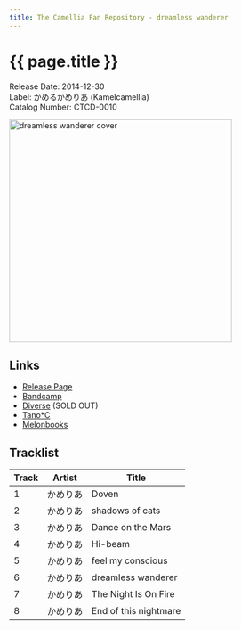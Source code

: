 ```yaml
---
title: The Camellia Fan Repository - dreamless wanderer
---
```


# {{ page.title }}

Release Date: 2014-12-30  
Label: かめるかめりあ (Kamelcamellia)  
Catalog Number: CTCD-0010

<img src="https://f4.bcbits.com/img/a2810838745_0.png" alt="dreamless wanderer cover" width="400" height="400">

## Links

* [Release Page](https://cametek.jp/dwep)
* [Bandcamp](https://cametek.bandcamp.com/dreamless-wanderer)
* [Diverse](https://diverse.direct/%E3%81%8B%E3%82%81%E3%82%8B%E3%81%8B%E3%82%81%E3%82%8A%E3%81%82/ctcd-0010/) (SOLD OUT)
* [Tano*C](https://www.tanocstore.net/shopdetail/000000000213)
* [Melonbooks](https://www.melonbooks.co.jp/detail/detail.php?product_id=114104)

## Tracklist

Track | Artist | Title
------|--------|------
1 | かめりあ | Doven
2 | かめりあ | shadows of cats
3 | かめりあ | Dance on the Mars
4 | かめりあ | Hi-beam
5 | かめりあ | feel my conscious
6 | かめりあ | dreamless wanderer
7 | かめりあ | The Night Is On Fire
8 | かめりあ | End of this nightmare
